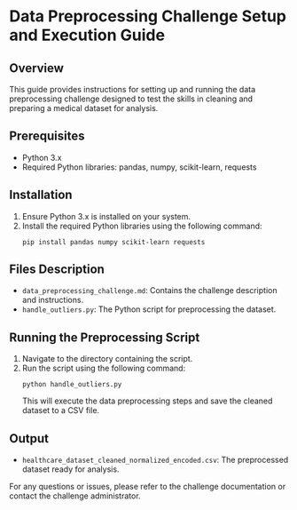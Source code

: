 # Data Preprocessing Challenge Setup and Execution Guide

## Overview
This guide provides instructions for setting up and running the data preprocessing challenge designed to test the skills in cleaning and preparing a medical dataset for analysis.

## Prerequisites
- Python 3.x
- Required Python libraries: pandas, numpy, scikit-learn, requests

## Installation
1. Ensure Python 3.x is installed on your system.
2. Install the required Python libraries using the following command:
   ```
   pip install pandas numpy scikit-learn requests
   ```

## Files Description
- `data_preprocessing_challenge.md`: Contains the challenge description and instructions.
- `handle_outliers.py`: The Python script for preprocessing the dataset.

## Running the Preprocessing Script
1. Navigate to the directory containing the script.
2. Run the script using the following command:
   ```
   python handle_outliers.py
   ```
   This will execute the data preprocessing steps and save the cleaned dataset to a CSV file.

## Output
- `healthcare_dataset_cleaned_normalized_encoded.csv`: The preprocessed dataset ready for analysis.

For any questions or issues, please refer to the challenge documentation or contact the challenge administrator.
